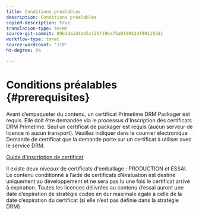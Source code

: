 ```yaml
---
title: Conditions préalables
description: Conditions préalables
copied-description: true
translation-type: tm+mt
source-git-commit: 89bdda1d4bd5c126f19ba75a819942df901183d1
workflow-type: tm+mt
source-wordcount: '119'
ht-degree: 0%

---
```



# Conditions préalables {#prerequisites}

Avant d’empaqueter du contenu, un certificat Primetime DRM Packager est requis. Elle doit être demandée via le processus d&#39;inscription des certificats DRM Primetime. Seul un certificat de packager est requis (aucun serveur de licence ni aucun transport). Veuillez indiquer dans le courrier électronique Demande de certificat que la demande porte sur un certificat à utiliser avec le service DRM.

[Guide d&#39;inscription de certificat](../../digital-rights-management/certificate-enrollment-guide/about-certs.md)

Il existe deux niveaux de certificats d&#39;emballage : PRODUCTION et ESSAI. Le contenu conditionné à l’aide de certificats d’évaluation est destiné uniquement au développement et ne sera pas lu une fois le certificat arrivé à expiration. Toutes les licences délivrées au contenu d’essai auront une date d’expiration de stratégie codée en dur maximale égale à celle de la date d’expiration du certificat (si elle n’est pas définie dans la stratégie DRM).
